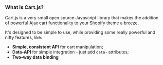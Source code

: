 ### What is Cart.js?

Cart.js is a very small open source Javascript library that makes the addition of powerful Ajax cart functionality to your Shopify theme a breeze.

It's designed to be simple to use, while providing some really powerful and nifty features, like:

<ul class="check-list">
    <li><strong>Simple, consistent API</strong> for cart manipulation;</li>
    <li><strong>Data-API</strong> for simple integration - just add <code>data-</code> attributes;</li>
    <li><strong>Two-way data binding</strong></li>
</ul>
